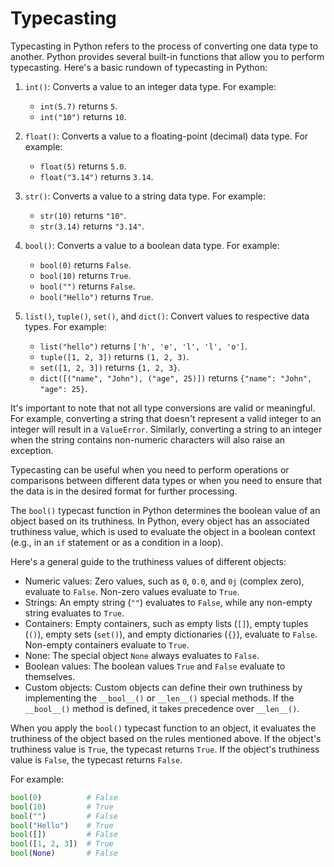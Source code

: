 # Typecasting

Typecasting in Python refers to the process of converting one data type to another. Python provides several built-in functions that allow you to perform typecasting. Here's a basic rundown of typecasting in Python:

1. `int()`: Converts a value to an integer data type. For example:
   - `int(5.7)` returns `5`.
   - `int("10")` returns `10`.

2. `float()`: Converts a value to a floating-point (decimal) data type. For example:
   - `float(5)` returns `5.0`.
   - `float("3.14")` returns `3.14`.

3. `str()`: Converts a value to a string data type. For example:
   - `str(10)` returns `"10"`.
   - `str(3.14)` returns `"3.14"`.

4. `bool()`: Converts a value to a boolean data type. For example:
   - `bool(0)` returns `False`.
   - `bool(10)` returns `True`.
   - `bool("")` returns `False`.
   - `bool("Hello")` returns `True`.

5. `list()`, `tuple()`, `set()`, and `dict()`: Convert values to respective data types. For example:
   - `list("hello")` returns `['h', 'e', 'l', 'l', 'o']`.
   - `tuple([1, 2, 3])` returns `(1, 2, 3)`.
   - `set([1, 2, 3])` returns `{1, 2, 3}`.
   - `dict([("name", "John"), ("age", 25)])` returns `{"name": "John", "age": 25}`.

It's important to note that not all type conversions are valid or meaningful. For example, converting a string that doesn't represent a valid integer to an integer will result in a `ValueError`. Similarly, converting a string to an integer when the string contains non-numeric characters will also raise an exception.

Typecasting can be useful when you need to perform operations or comparisons between different data types or when you need to ensure that the data is in the desired format for further processing.

The `bool()` typecast function in Python determines the boolean value of an object based on its truthiness. In Python, every object has an associated truthiness value, which is used to evaluate the object in a boolean context (e.g., in an `if` statement or as a condition in a loop).

Here's a general guide to the truthiness values of different objects:

- Numeric values: Zero values, such as `0`, `0.0`, and `0j` (complex zero), evaluate to `False`. Non-zero values evaluate to `True`.
- Strings: An empty string (`""`) evaluates to `False`, while any non-empty string evaluates to `True`.
- Containers: Empty containers, such as empty lists (`[]`), empty tuples (`()`), empty sets (`set()`), and empty dictionaries (`{}`), evaluate to `False`. Non-empty containers evaluate to `True`.
- None: The special object `None` always evaluates to `False`.
- Boolean values: The boolean values `True` and `False` evaluate to themselves.
- Custom objects: Custom objects can define their own truthiness by implementing the `__bool__()` or `__len__()` special methods. If the `__bool__()` method is defined, it takes precedence over `__len__()`.

When you apply the `bool()` typecast function to an object, it evaluates the truthiness of the object based on the rules mentioned above. If the object's truthiness value is `True`, the typecast returns `True`. If the object's truthiness value is `False`, the typecast returns `False`.

For example:

```python
bool(0)          # False
bool(10)         # True
bool("")         # False
bool("Hello")    # True
bool([])         # False
bool([1, 2, 3])  # True
bool(None)       # False
```
